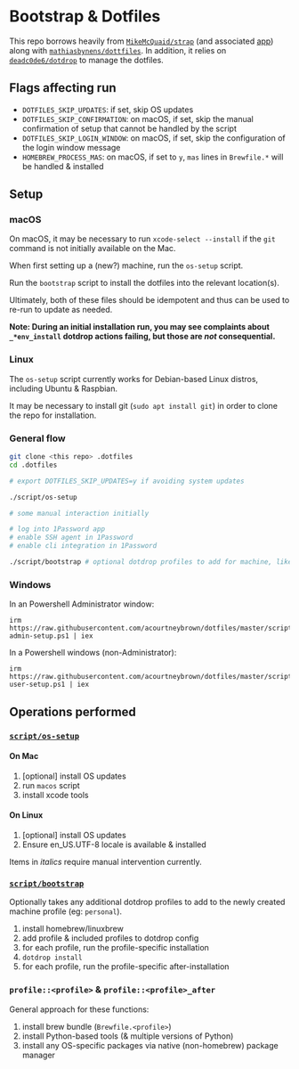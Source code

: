 # Bootstrap & Dotfiles

This repo borrows heavily from [`MikeMcQuaid/strap`](https://github.com/MikeMcQuaid/strap) (and associated [app](https://strap.mikemcquaid.com/)) along with [`mathiasbynens/dottfiles`](https://github.com/mathiasbynens/dotfiles).
In addition, it relies on [`deadc0de6/dotdrop`](https://github.com/deadc0de6/dotdrop/) to manage the dotfiles.

## Flags affecting run

- `DOTFILES_SKIP_UPDATES`: if set, skip OS updates
- `DOTFILES_SKIP_CONFIRMATION`: on macOS, if set, skip the manual confirmation of setup that cannot be handled by the script
- `DOTFILES_SKIP_LOGIN_WINDOW`: on macOS, if set, skip the configuration of the login window message
- `HOMEBREW_PROCESS_MAS`: on macOS, if set to `y`, `mas` lines in `Brewfile.*` will be handled & installed

## Setup

### macOS

On macOS, it may be necessary to run `xcode-select --install` if the `git` command is not initially available on the Mac.

When first setting up a (new?) machine, run the `os-setup` script.

Run the `bootstrap` script to install the dotfiles into the relevant location(s).

Ultimately, both of these files should be idempotent and thus can be used to re-run to update as needed.

**Note: During an initial installation run, you may see complaints about `_*env_install` dotdrop actions failing, but those are _not_ consequential.**

### Linux

The `os-setup` script currently works for Debian-based Linux distros, including Ubuntu & Raspbian.

It may be necessary to install git (`sudo apt install git`) in order to clone the repo for installation.

### General flow

```bash
git clone <this repo> .dotfiles
cd .dotfiles

# export DOTFILES_SKIP_UPDATES=y if avoiding system updates

./script/os-setup

# some manual interaction initially

# log into 1Password app
# enable SSH agent in 1Password
# enable cli integration in 1Password

./script/bootstrap # optional dotdrop profiles to add for machine, like "personal"
```

### Windows

In an Powershell Administrator window:

```
irm https://raw.githubusercontent.com/acourtneybrown/dotfiles/master/script/win-admin-setup.ps1 | iex
```

In a Powershell windows (non-Administrator):

```
irm https://raw.githubusercontent.com/acourtneybrown/dotfiles/master/script/win-user-setup.ps1 | iex
```

## Operations performed

### [`script/os-setup`](script/os-setup)

#### On Mac
1. [optional] install OS updates
1. run `macos` script
1. install xcode tools

#### On Linux
1. [optional] install OS updates
2. Ensure en_US.UTF-8 locale is available & installed

Items in *italics* require manual intervention currently.

### [`script/bootstrap`](script/bootstrap)

Optionally takes any additional dotdrop profiles to add to the newly created machine profile (eg: `personal`).

1. install homebrew/linuxbrew
1. add profile & included profiles to dotdrop config
1. for each profile, run the profile-specific installation
1. `dotdrop install`
1. for each profile, run the profile-specific after-installation

### `profile::<profile>` & `profile::<profile>_after`

General approach for these functions:

1. install brew bundle (`Brewfile.<profile>`)
2. install Python-based tools (& multiple versions of Python)
3. install any OS-specific packages via native (non-homebrew) package manager
